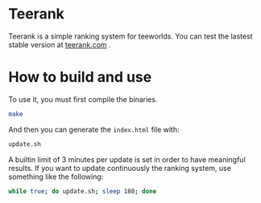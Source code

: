Teerank
=======

Teerank is a simple ranking system for teeworlds.  You can test the lastest stable version at [teerank.com](http://teerank.com/) .

How to build and use
====================

To use it, you must first compile the binaries.

```bash
make
```

And then you can generate the `index.html` file with:

```bash
update.sh
```

A builtin limit of 3 minutes per update is set in order to have meaningful results.  If you want to update continuously the ranking system, use something like the following:

```bash
while true; do update.sh; sleep 180; done
```
